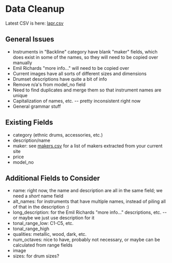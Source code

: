 
# Data Cleanup

Latest CSV is here: [lapr.csv](lapr.csv)

## General Issues

- Instruments in "Backline" category have blank "maker" fields, which does exist in some of the names, so they will need to be copied over manually
- Emil Richards "more info..." will need to be copied over
- Current images have all sorts of different sizes and dimensions
- Drumset descriptions have quite a bit of info
- Remove n/a's from model_no field 
- Need to find duplicates and merge them so that instrument names are unique 
- Capitalization of names, etc. -- pretty inconsistent right now
- General grammar stuff

## Existing Fields

- category (ethnic drums, accessories, etc.)
- description/name
- maker: see [makers.csv](makers.csv) for a list of makers extracted from your current site
- price
- model_no

## Additional Fields to Consider

- name: right now, the name and description are all in the same field; we need a *short* name field
- alt_names: for instruments that have multiple names, instead of piling all of that in the description :)
- long_description: for the Emil Richards "more info..." descriptions, etc. -- or maybe we just use description for it
- tonal_range_low: C1-C5, etc.
- tonal_range_high
- qualities: metallic, wood, dark, etc.
- num_octaves: nice to have, probably not necessary, or maybe can be calculated from range fields
- image
- sizes: for drum sizes?
